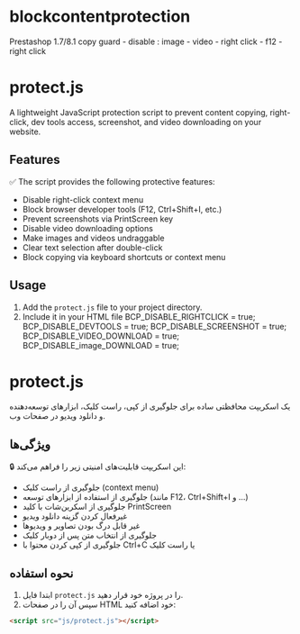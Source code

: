# blockcontentprotection
Prestashop 1.7/8.1 copy guard - disable : image - video - right click - f12 - right click

# protect.js

A lightweight JavaScript protection script to prevent content copying, right-click, dev tools access, screenshot, and video downloading on your website.

## Features

✅ The script provides the following protective features:

- Disable right-click context menu  
- Block browser developer tools (F12, Ctrl+Shift+I, etc.)  
- Prevent screenshots via PrintScreen key  
- Disable video downloading options  
- Make images and videos undraggable  
- Clear text selection after double-click  
- Block copying via keyboard shortcuts or context menu

## Usage

1. Add the `protect.js` file to your project directory.
2. Include it in your HTML file
 BCP_DISABLE_RIGHTCLICK = true;
 BCP_DISABLE_DEVTOOLS = true;
 BCP_DISABLE_SCREENSHOT = true;
 BCP_DISABLE_VIDEO_DOWNLOAD = true;
 BCP_DISABLE_image_DOWNLOAD = true;



# protect.js

یک اسکریپت محافظتی ساده برای جلوگیری از کپی، راست کلیک، ابزارهای توسعه‌دهنده و دانلود ویدیو در صفحات وب.

## ویژگی‌ها

🔒 این اسکریپت قابلیت‌های امنیتی زیر را فراهم می‌کند:

- جلوگیری از راست کلیک (context menu)
- جلوگیری از استفاده از ابزارهای توسعه (مانند F12، Ctrl+Shift+I و ...)
- جلوگیری از اسکرین‌شات با کلید PrintScreen
- غیرفعال کردن گزینه دانلود ویدیو
- غیر قابل درگ بودن تصاویر و ویدیوها
- جلوگیری از انتخاب متن پس از دوبار کلیک
- جلوگیری از کپی کردن محتوا با Ctrl+C یا راست کلیک

## نحوه استفاده

1. ابتدا فایل `protect.js` را در پروژه خود قرار دهید.
2. سپس آن را در صفحات HTML خود اضافه کنید:

```html
<script src="js/protect.js"></script>
